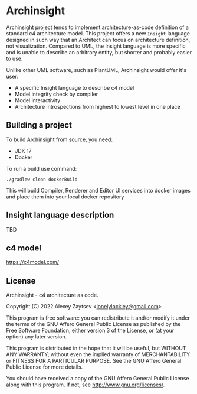 # Archinsight

Archinsight project tends to implement architecture-as-code definition
of a standard c4 architecture model. This project offers a new `Insight`
language designed in such way that an Architect can focus on 
architecture definition, not visualization. Compared to UML,
the Insight language is more specific and is unable to describe an
arbitrary entity, but shorter and probably easier to use.

Unlike other UML software, such as PlantUML, Archinsight would offer it's user:
* A specific Insight language to describe c4 model
* Model integrity check by compiler
* Model interactivity
* Architecture introspections from highest to lowest level in one place

## Building a project
To build Archinsight from source, you need:
* JDK 17
* Docker

To run a build use command:
```shell
./gradlew clean dockerBuild
```
This will build Compiler, Renderer and Editor UI services into docker images and place 
them into your local docker repository

## Insight language description
TBD

## c4 model
https://c4model.com/

## License
Archinsight - c4 architecture as code.

Copyright (C) 2022  Alexey Zaytsev &lt;lonelylockley@gmail.com&gt;

This program is free software: you can redistribute it and/or modify
it under the terms of the GNU Affero General Public License as
published by the Free Software Foundation, either version 3 of the
License, or (at your option) any later version.

This program is distributed in the hope that it will be useful,
but WITHOUT ANY WARRANTY; without even the implied warranty of
MERCHANTABILITY or FITNESS FOR A PARTICULAR PURPOSE.  See the
GNU Affero General Public License for more details.

You should have received a copy of the GNU Affero General Public License
along with this program.  If not, see <http://www.gnu.org/licenses/>.
